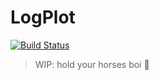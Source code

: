 # LogPlot

[![Build Status](https://travis-ci.org/jerry-git/logplot.svg?branch=master)](https://travis-ci.org/jerry-git/logplot)


> WIP: hold your horses boi 🐎